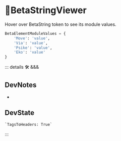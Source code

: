 # 🔷<beta>BetaStringViewer</beta>

Hover over BetaString token to see its module values.

```py
BetaElementModuleValues = {
    'Move': 'value',
    'Via': 'value',
    'Psike': 'value',
    'Eko': 'value'
}
```

::: details 🛠 <dev>&&&</dev>

## DevNotes

-

## DevState

```py
`TagsToHeaders: True`
```

:::
